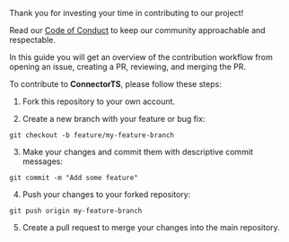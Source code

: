 Thank you for investing your time in contributing to our project!

Read our [Code of Conduct](CODE_OF_CONDUCT.md) to keep our community approachable and respectable.

In this guide you will get an overview of the contribution workflow from opening an issue, creating a PR, reviewing, and merging the PR.

To contribute to **ConnectorTS**, please follow these steps:

1. Fork this repository to your own account.

2. Create a new branch with your feature or bug fix:

`git checkout -b feature/my-feature-branch`

3. Make your changes and commit them with descriptive commit messages:

`git commit -m "Add some feature"`

4. Push your changes to your forked repository:

`git push origin my-feature-branch`

5. Create a pull request to merge your changes into the main repository.